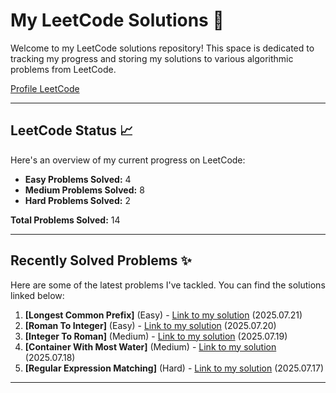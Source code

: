# My LeetCode Solutions 🚀

Welcome to my LeetCode solutions repository! This space is dedicated to tracking my progress and storing my solutions to various algorithmic problems from LeetCode.

[Profile LeetCode](https://leetcode.com/u/L4yoos/)

---

## LeetCode Status 📈

Here's an overview of my current progress on LeetCode:
    
* **Easy Problems Solved:** 4
* **Medium Problems Solved:** 8
* **Hard Problems Solved:** 2
    
**Total Problems Solved:** 14
    

---

## Recently Solved Problems ✨

Here are some of the latest problems I've tackled. You can find the solutions linked below:
    
1.  **[Longest Common Prefix]** (Easy) - [Link to my solution](https://github.com/L4yoos/leetcode/blob/main/14_LongestCommonPrefix_Easy/Solution.java) (2025.07.21)
2.  **[Roman To Integer]** (Easy) - [Link to my solution](https://github.com/L4yoos/leetcode/blob/main/13_RomanToInteger_Easy/Solution.java) (2025.07.20)
3.  **[Integer To Roman]** (Medium) - [Link to my solution](https://github.com/L4yoos/leetcode/blob/main/12_IntegerToRoman_Medium/Solution.java) (2025.07.19)
4.  **[Container With Most Water]** (Medium) - [Link to my solution](https://github.com/L4yoos/leetcode/blob/main/11_ContainerWithMostWater_Medium/Solution.java) (2025.07.18)
5.  **[Regular Expression Matching]** (Hard) - [Link to my solution](https://github.com/L4yoos/leetcode/blob/main/10_RegularExpressionMatching_Hard/Solution.java) (2025.07.17)
    
---
